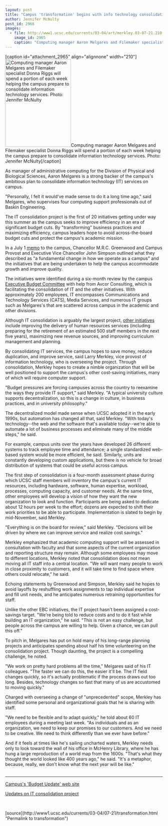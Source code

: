 ```yaml
---
layout: post
title: "Campus 'transformation' begins with info technology consolidation"
author: Jennifer McNulty
post_id: 2966
images:
  - file: http://www1.ucsc.edu/currents/03-04/art/merkley.03-07-21.210.jpg
    image_id: 2965
    caption: "Computing manager Aaron Melgares and Filemaker specialist Donna Riggs will spend a portion of each week helping the campus prepare to consolidate information technology services. Photo: Jennifer McNulty"
---
```


[caption id="attachment_2965" align="alignnone" width="210"]<a href="http://localhost/mysite/wp-content/uploads/2003/07/merkley.03-07-21.210.jpg"><img class="size-full wp-image-2965" src="http://localhost/mysite/wp-content/uploads/2003/07/merkley.03-07-21.210.jpg" alt="Computing manager Aaron Melgares and Filemaker specialist Donna Riggs will spend a portion of each week helping the campus prepare to consolidate information technology services. Photo: Jennifer McNulty" width="210" height="280" /></a>Computing manager Aaron Melgares and Filemaker specialist Donna Riggs will spend a portion of each week helping the campus prepare to consolidate information technology services. Photo: Jennifer McNulty[/caption]
<p>
  As manager of administrative computing for the Division of Physical and Biological Sciences, Aaron Melgares is a strong backer of the campus's ambitious plan to consolidate information technology (IT) services on campus.
</p>
<p>
  "Personally, I felt it would've made sense to do it a long time ago," said Melgares, who supervises four computing support professionals out of Baskin Engineering.<br>
</p>
<p>
  The IT consolidation project is the first of 20 initiatives getting under way this summer as the campus seeks to improve efficiency in an era of significant budget cuts. By "transforming" business practices and maximizing efficiency, campus leaders hope to avoid across-the-board budget cuts and protect the campus's academic mission.<br>
</p>
<p>
  In a July 1 <a href="http://www.ucsc.edu/news_events/messages/03-04/07-01.greenwood-simpson.html">memo</a> to the campus, Chancellor M.R.C. Greenwood and Campus Provost and Executive Vice Chancellor John Simpson outlined what they described as "a fundamental change in how we operate as a campus" and the initiatives that are being undertaken to help the campus accommodate growth and improve quality.
</p>
<p>
  The initiatives were identified during a six-month review by the campus <a href="http://planning.ucsc.edu/ebc/">Executive Budget Committee</a> with help from Avcor Consulting, which is facilitating the consolidation of IT and the other initiatives. With approximately 200 employees, IT encompasses Communications and Technology Services (CATS), Media Services, and numerous IT groups such as Melgares's that are scattered across campus in the academic and other divisions.<br>
</p>
<p>
  Although IT consolidation is arguably the largest project, <a href="http://planning.ucsc.edu/ebc/20projects.html">other initiatives</a> include improving the delivery of human resources services (including preparing for the retirement of an estimated 500 staff members in the next five years), maximizing new revenue sources, and improving curriculum management and planning.<br>
</p>
<p>
  By consolidating IT services, the campus hopes to save money, reduce duplication, and improve service, said Larry Merkley, vice provost of information technology, who is overseeing the project. Through consolidation, Merkley hopes to create a nimble organization that will be well positioned to support the campus's other cost-saving initiatives, many of which will require computer support.<br>
</p>
<p>
  "Budget pressures are forcing campuses across the country to reexamine the ways they provide IT support," said Merkley. "A typical university culture supports decentralization, so this is a change in culture, in business practices, and in university philosophy."<br>
</p>
<p>
  The decentralized model made sense when UCSC adopted it in the early 1990s, but automation has changed all that, said Merkley. "With today's technology--the web and the software that's available today--we're able to automate a lot of business processes and eliminate many of the middle steps," he said.<b><br></b>
</p>
<p>
  For example, campus units over the years have developed 26 different systems to track employee time and attendance; a single standardized web-based system would be more efficient, he said. Similarly, units are constantly developing custom applications, but there is no vehicle for broad distribution of systems that could be useful across campus.<br>
</p>
<p>
  The first step of consolidation is a four-month assessment phase during which UCSC staff members will inventory the campus's current IT resources, including hardware, software, human expertise, workload, processes, computing capacity, and customer needs. At the same time, other employees will develop a vision of how they want the new organization to look and function. Participants are being asked to dedicate about 12 hours per week to the effort; dozens are expected to shift their work priorities to be able to participate. Implementation is slated to begin by mid-November, said Merkley.<br>
</p>
<p>
  "Everything is on the board for review," said Merkley. "Decisions will be driven by where we can improve service and realize cost savings."<br>
</p>
<p>
  Merkley emphasized that academic computing support will be assessed in consultation with faculty and that some aspects of the current organization and reporting structure may remain. Although some employees may move to different locations, Merkley noted that consolidation does not mean moving all IT staff into a central location. "We will want many people to work in close proximity to customers, and it will take time to find space where others could relocate," he said.<br>
</p>
<p>
  Echoing statements by Greenwood and Simpson, Merkley said he hopes to avoid layoffs by reshuffling work assignments to tap individual expertise and fill unit needs, and he anticipates numerous retraining opportunities for staff.<br>
</p>
<p>
  Unlike the other EBC initiatives, the IT project hasn't been assigned a cost-savings target. "We're being told to reduce costs and to do it fast while building an IT organization," he said. "This is not an easy challenge, but people across the campus are willing to help. Given a chance, we can pull this off."<br>
</p>
<p>
  To pitch in, Melgares has put on hold many of his long-range planning projects and anticipates spending about half his time volunteering on the consolidation project. Though daunting, the project is a compelling challenge, he noted.<br>
</p>
<p>
  "We work on pretty hard problems all the time," Melgares said of his IT colleagues. "The faster we can do this, the easier it'll be. The IT field changes quickly, so it's actually problematic if the process draws out too long. Besides, technology changes so fast that many of us are accustomed to moving quickly."<br>
</p>
<p>
  Charged with overseeing a change of "unprecedented" scope, Merkley has identified some personal and organizational goals that he is sharing with staff.
</p>
<p>
  "We need to be flexible and to adapt quickly," he told about 60 IT employees during a meeting last week. "As individuals and as an organization, we need to keep our promises to our customers. And we need to be creative. We need to think differently than we ever have before."<br>
</p>
<p>
  And if it feels at times like he's sailing uncharted waters, Merkley needs only to look toward the wall of his office in McHenry Library, where he has hung a large reproduction of a world map from the 1600s. "That's what they thought the world looked like 400 years ago," he said. "It's a metaphor, because, really, we don't know what the next year will be like."<br>
  <br>
</p>
<hr>
<p>
  <a href="http://www.ucsc.edu/news_events/budget_impact">Campus's 'Budget Update' web site</a>
</p>
<p>
  <a href="http://itshome.ucsc.edu">Updates on IT consolidation project</a>
</p>
<p>
  <br>

</p>
<p>

</p>
[source](http://www1.ucsc.edu/currents/03-04/07-21/transformation.html "Permalink to transformation")
